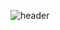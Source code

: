 ![header](https://capsule-render.vercel.app/api?type=egg&color=auto&height=20&section=header&text=6팀프로젝트&fontSize=20)
